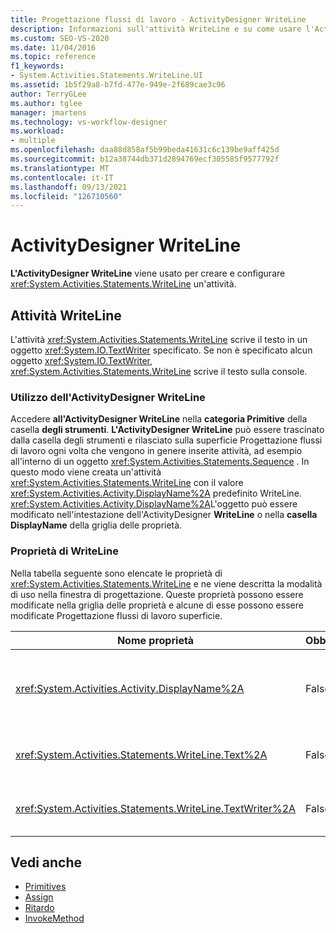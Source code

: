 ```yaml
---
title: Progettazione flussi di lavoro - ActivityDesigner WriteLine
description: Informazioni sull'attività WriteLine e su come usare l'ActivityDesigner WriteLine per creare e configurare un'attività WriteLine.
ms.custom: SEO-VS-2020
ms.date: 11/04/2016
ms.topic: reference
f1_keywords:
- System.Activities.Statements.WriteLine.UI
ms.assetid: 1b5f29a8-b7fd-477e-949e-2f689cae3c96
author: TerryGLee
ms.author: tglee
manager: jmartens
ms.technology: vs-workflow-designer
ms.workload:
- multiple
ms.openlocfilehash: daa88d858af5b99beda41631c6c139be9aff425d
ms.sourcegitcommit: b12a38744db371d2894769ecf305585f9577792f
ms.translationtype: MT
ms.contentlocale: it-IT
ms.lasthandoff: 09/13/2021
ms.locfileid: "126710560"
---
```

# <a name="writeline-activity-designer"></a>ActivityDesigner WriteLine

**L'ActivityDesigner WriteLine** viene usato per creare e configurare <xref:System.Activities.Statements.WriteLine> un'attività.

## <a name="the-writeline-activity"></a>Attività WriteLine

L'attività <xref:System.Activities.Statements.WriteLine> scrive il testo in un oggetto <xref:System.IO.TextWriter> specificato. Se non è specificato alcun oggetto <xref:System.IO.TextWriter>, <xref:System.Activities.Statements.WriteLine> scrive il testo sulla console.

### <a name="using-the-writeline-activity-designer"></a>Utilizzo dell'ActivityDesigner WriteLine

Accedere **all'ActivityDesigner WriteLine** nella **categoria Primitive** della casella **degli strumenti**. **L'ActivityDesigner WriteLine** può essere  trascinato dalla casella degli strumenti e rilasciato sulla superficie Progettazione flussi di lavoro ogni volta che vengono in genere inserite attività, ad esempio all'interno di un oggetto <xref:System.Activities.Statements.Sequence> . In questo modo viene creata un'attività <xref:System.Activities.Statements.WriteLine> con il valore <xref:System.Activities.Activity.DisplayName%2A> predefinito WriteLine. <xref:System.Activities.Activity.DisplayName%2A>L'oggetto può essere modificato nell'intestazione dell'ActivityDesigner **WriteLine** o nella **casella DisplayName** della griglia delle proprietà.

### <a name="the-writeline-properties"></a>Proprietà di WriteLine

Nella tabella seguente sono elencate le proprietà di <xref:System.Activities.Statements.WriteLine> e ne viene descritta la modalità di uso nella finestra di progettazione. Queste proprietà possono essere modificate nella griglia delle proprietà e alcune di esse possono essere modificate Progettazione flussi di lavoro superficie.

|Nome proprietà|Obbligatoria|Utilizzo|
|-|--------------|-|
|<xref:System.Activities.Activity.DisplayName%2A>|Falso|Nome descrittivo dell'attività <xref:System.Activities.Statements.WriteLine>. Il valore predefinito è WriteLine. Sebbene non sia obbligatorio specificare il valore di <xref:System.Activities.Activity.DisplayName%2A>, è consigliabile farlo.|
|<xref:System.Activities.Statements.WriteLine.Text%2A>|Falso|Testo da scrivere. Per impostare la proprietà, digitare un Visual Basic  nella casella Testo dell'ActivityDesigner **WriteLine** o nella griglia delle proprietà.|
|<xref:System.Activities.Statements.WriteLine.TextWriter%2A>|Falso|Oggetto <xref:System.IO.TextWriter> nel quale <xref:System.Activities.Statements.WriteLine> scrive <xref:System.Activities.Statements.WriteLine.Text%2A>. Il valore predefinito corrisponde alla console.|

## <a name="see-also"></a>Vedi anche

- [Primitives](../workflow-designer/primitives-activity-designers.md)
- [Assign](../workflow-designer/assign-activity-designer.md)
- [Ritardo](../workflow-designer/delay-activity-designer.md)
- [InvokeMethod](../workflow-designer/invokemethod-activity-designer.md)
